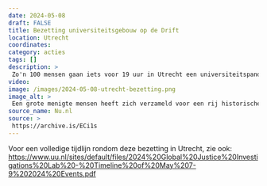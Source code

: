 ```yaml
---
date: 2024-05-08
draft: FALSE
title: Bezetting universiteitsgebouw op de Drift
location: Utrecht
coordinates: 
category: acties
tags: []
description: > 
 Zo'n 100 mensen gaan iets voor 19 uur in Utrecht een universiteitspand naast de bibliotheek op de Drift binnen. Ze roepen leuzen en hangen vlaggen op aan de gevel van het gebouw.
video: 
image: /images/2024-05-08-utrecht-bezetting.png
image_alt: > 
 Een grote menigte mensen heeft zich verzameld voor een rij historische gebouwen met hoge, bakstenen gevels en grote ramen. De menigte kijkt naar een aantal personen dat op een balkon op de eerste verdieping van één van de gebouwen staat. Vanaf het balkon hangt een grote banner, mogelijk met de boodschap 'Het is tijd dat UU apartheid boycot' (de tekst is niet volledig zichtbaar). Meerdere mensen in de menigte houden hun telefoons omhoog, mogelijk om de gebeurtenis te fotograferen or filmen. Een metalen reling, mogelijk van een brug, scheidt de menigte van andere delen van de straat. Het is gedeeltelijk bewolkt.
source_name: Nu.nl
source: > 
 https://archive.is/ECi1s
---
```

Voor een volledige tijdlijn rondom deze bezetting in Utrecht, zie ook: https://www.uu.nl/sites/default/files/2024%20Global%20Justice%20Investigations%20Lab%20-%20Timeline%20of%20May%207-9%202024%20Events.pdf